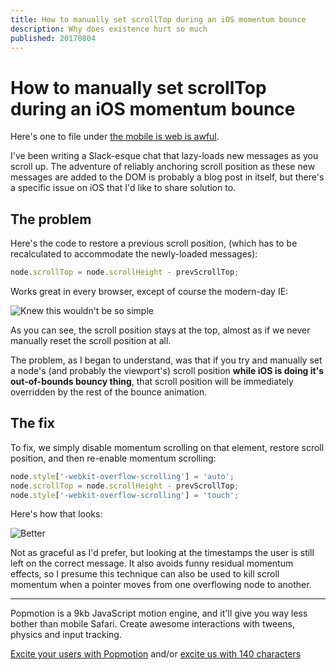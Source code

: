 ```yaml
---
title: How to manually set scrollTop during an iOS momentum bounce
description: Why does existence hurt so much
published: 20170804
---
```


# How to manually set scrollTop during an iOS momentum bounce

Here's one to file under [the mobile is web is awful](/blog/20170710-mobile-web-is-awful-and-were-all-to-blame).

I've been writing a Slack-esque chat that lazy-loads new messages as you scroll up. The adventure of reliably anchoring scroll position as these new messages are added to the DOM is probably a blog post in itself, but there's a specific issue on iOS that I'd like to share solution to.

## The problem

Here's the code to restore a previous scroll position, (which has to be recalculated to accommodate the newly-loaded messages):

```javascript
node.scrollTop = node.scrollHeight - prevScrollTop;
```

Works great in every browser, except of course the modern-day IE:

![Knew this wouldn't be so simple](/images/chat-without-hack.gif)

As you can see, the scroll position stays at the top, almost as if we never manually reset the scroll position at all.

The problem, as I began to understand, was that if you try and manually set a node's (and probably the viewport's) scroll position **while iOS is doing it's out-of-bounds bouncy thing**, that scroll position will be immediately overridden by the rest of the bounce animation.

## The fix

To fix, we simply disable momentum scrolling on that element, restore scroll position, and then re-enable momentum scrolling:

```javascript
node.style['-webkit-overflow-scrolling'] = 'auto';
node.scrollTop = node.scrollHeight - prevScrollTop;
node.style['-webkit-overflow-scrolling'] = 'touch';
```

Here's how that looks:

![Better](/images/chat-with-hack.gif)

Not as graceful as I'd prefer, but looking at the timestamps the user is still left on the correct message. It also avoids funny residual momentum effects, so I presume this technique can also be used to kill scroll momentum when a pointer moves from one overflowing node to another.

---

Popmotion is a 9kb JavaScript motion engine, and it'll give you way less bother than mobile Safari. Create awesome interactions with tweens, physics and input tracking.

[Excite your users with Popmotion](/learn/get-started) and/or [excite us with 140 characters](https://twitter.com/popmotionjs)

